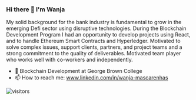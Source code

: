 ### Hi there 👋 I'm Wanja

My solid background for the bank industry is fundamental to grow in the emerging Defi sector using disruptive technologies. During the Blockchain Development Program I had an opportunity to develop projects using React, and to handle Ethereum Smart Contracts and Hyperledger.  Motivated to solve complex issues, support clients, partners, and project teams and a strong commitment to the quality of deliverables. Motivated team player who works well with co-workers and independently.

- 🌱 Blockchain Development at George Brown College
- 📫 How to reach me: www.linkedin.com/in/wanja-mascarenhas

![visitors](https://visitor-badge.laobi.icu/badge?page_id=mascarenhaswanja)

<!--
**mascarenhaswanja/mascarenhaswanja** is a ✨ _special_ ✨ repository because its `README.md` (this file) appears on your GitHub profile.

Here are some ideas to get you started:


-->

